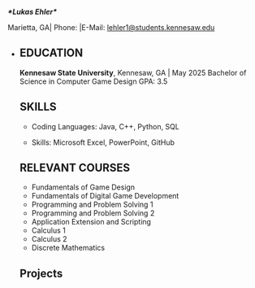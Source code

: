 ***\*Lukas Ehler\****

 Marietta, GA| Phone: |E-Mail: lehler1@students.kennesaw.edu

* ## EDUCATION

  **Kennesaw State University**, Kennesaw, GA | May 2025
  Bachelor of Science in Computer Game Design
  GPA: 3.5

  ## SKILLS

  * Coding Languages: Java, C++, Python, SQL
  
  * Skills: Microsoft Excel, PowerPoint, GitHub


  

  
  
  ## RELEVANT COURSES

  * Fundamentals of Game Design 
  * Fundamentals of Digital Game Development 
  * Programming and Problem Solving 1 
  * Programming and Problem Solving 2
  * Application Extension and Scripting 
  * Calculus 1 
  * Calculus 2 
  *  Discrete Mathematics

  ## Projects

  
